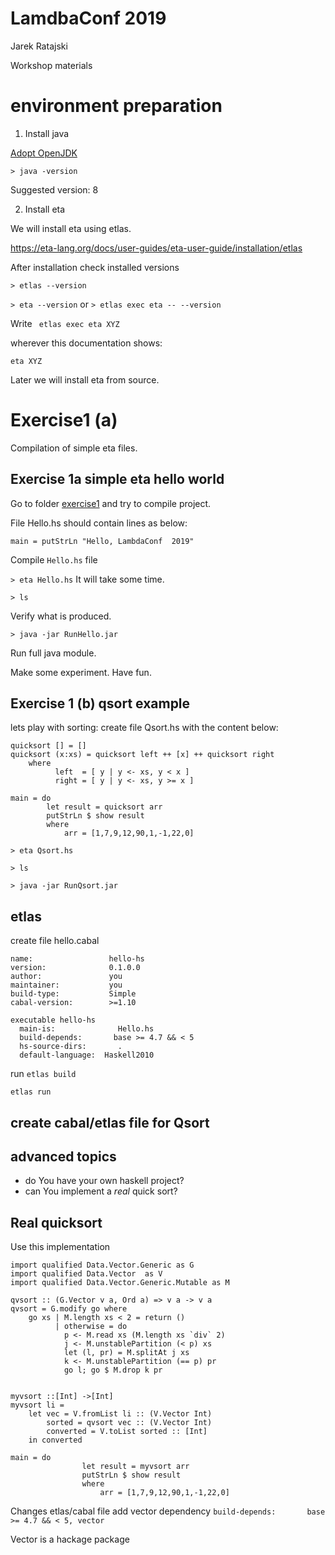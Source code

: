 # LamdbaConf  2019
Jarek Ratajski 

Workshop materials

#  environment preparation

1. Install java

[Adopt OpenJDK ](https://adoptopenjdk.net/)


`> java -version`

Suggested version: 8


2. Install eta


We  will install eta using etlas.

https://eta-lang.org/docs/user-guides/eta-user-guide/installation/etlas



After installation check installed versions

`> etlas --version`

`> eta --version` 
or 
`> etlas exec eta -- --version`

Write
` etlas exec eta XYZ`

wherever this documentation shows:

`eta XYZ`
 



Later we will install eta  from source.

# Exercise1 (a)

Compilation of simple eta files.


## Exercise 1a  simple eta hello world


Go to folder [exercise1](../exercise1) and try to compile project.

File  Hello.hs should contain lines as below:

```
main = putStrLn "Hello, LambdaConf  2019"
```

Compile `Hello.hs` file

`> eta Hello.hs` 
It will take some time.


`> ls `

Verify what is produced.

`> java -jar RunHello.jar`

Run full java module.

Make some experiment. Have fun.


## Exercise 1 (b) qsort example

lets play with sorting:
create file Qsort.hs with the content below:
```
quicksort [] = []
quicksort (x:xs) = quicksort left ++ [x] ++ quicksort right
    where
          left  = [ y | y <- xs, y < x ]
          right = [ y | y <- xs, y >= x ]

main = do
        let result = quicksort arr
        putStrLn $ show result
        where
            arr = [1,7,9,12,90,1,-1,22,0]

```

`> eta Qsort.hs`

`> ls `

`> java -jar RunQsort.jar`


## etlas

create file hello.cabal

```
name:                 hello-hs
version:              0.1.0.0
author:               you
maintainer:           you
build-type:           Simple
cabal-version:        >=1.10

executable hello-hs
  main-is:              Hello.hs
  build-depends:       base >= 4.7 && < 5
  hs-source-dirs:       .
  default-language:  Haskell2010

```

run
`etlas build`

`etlas run`


## create cabal/etlas file for Qsort



## advanced topics

- do You have your own haskell project?
- can You implement a *real* quick sort?


## Real quicksort

Use this implementation
```
import qualified Data.Vector.Generic as G
import qualified Data.Vector  as V
import qualified Data.Vector.Generic.Mutable as M

qvsort :: (G.Vector v a, Ord a) => v a -> v a
qvsort = G.modify go where
    go xs | M.length xs < 2 = return ()
          | otherwise = do
            p <- M.read xs (M.length xs `div` 2)
            j <- M.unstablePartition (< p) xs
            let (l, pr) = M.splitAt j xs
            k <- M.unstablePartition (== p) pr
            go l; go $ M.drop k pr


myvsort ::[Int] ->[Int]
myvsort li =
    let vec = V.fromList li :: (V.Vector Int)
        sorted = qvsort vec :: (V.Vector Int)
        converted = V.toList sorted :: [Int]
    in converted

main = do
                let result = myvsort arr
                putStrLn $ show result
                where
                    arr = [1,7,9,12,90,1,-1,22,0]    

``` 

Changes etlas/cabal file 
add vector dependency
 `build-depends:       base >= 4.7 && < 5, vector`
 
 Vector is a hackage package